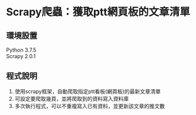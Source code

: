 # Scrapy爬蟲：獲取ptt網頁板的文章清單
## 環境設置
Python 3.7.5  
Scrapy 2.0.1  

## 程式說明
1. 使用scrapy框架，自動爬取指定ptt看板(網頁板)的最新文章清單  
2. 可設定要爬取幾頁，並將爬取到的資料寫入資料庫  
3. 多次執行程式，可以不重複寫入已有資料，並更新該文章的推文數  
